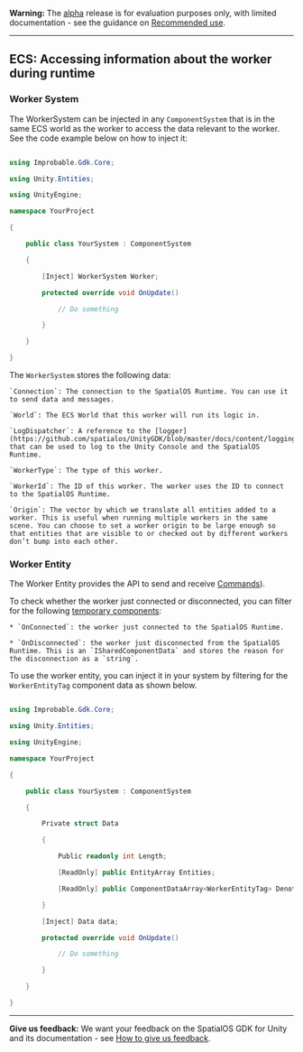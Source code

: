 **Warning:** The [alpha](https://docs.improbable.io/reference/latest/shared/release-policy#maturity-stages) release is for evaluation purposes only, with limited documentation - see the guidance on [Recommended use](../../../README.md#recommended-use).

-----

## ECS: Accessing information about the worker during runtime 

### Worker System

The WorkerSystem can be injected in any `ComponentSystem` that is in the same ECS world as the worker to access the data relevant to the worker. See the code example below on how to inject it:

```csharp

using Improbable.Gdk.Core;

using Unity.Entities;

using UnityEngine;

namespace YourProject

{

    public class YourSystem : ComponentSystem

    {

        [Inject] WorkerSystem Worker;

        protected override void OnUpdate()

            // Do something

        }

    }

}

```

The `WorkerSystem` stores the following data:

    `Connection`: The connection to the SpatialOS Runtime. You can use it to send data and messages.

    `World`: The ECS World that this worker will run its logic in.

    `LogDispatcher`: A reference to the [logger](https://github.com/spatialos/UnityGDK/blob/master/docs/content/logging.md)) that can be used to log to the Unity Console and the SpatialOS Runtime.

    `WorkerType`: The type of this worker.

    `WorkerId`: The ID of this worker. The worker uses the ID to connect to the SpatialOS Runtime.

    `Origin`: The vector by which we translate all entities added to a worker. This is useful when running multiple workers in the same scene. You can choose to set a worker origin to be large enough so that entities that are visible to or checked out by different workers don’t bump into each other.

### Worker Entity

The Worker Entity provides the API to send and receive [Commands](https://github.com/spatialos/UnityGDK/blob/master/docs/content/commands.md)). 

To check whether the worker just connected or disconnected, you can filter for the following [temporary components](https://github.com/spatialos/UnityGDK/blob/master/docs/content/temporary-components.md):

    * `OnConnected`: the worker just connected to the SpatialOS Runtime. 

    * `OnDisconnected`: the worker just disconnected from the SpatialOS Runtime. This is an `ISharedComponentData` and stores the reason for the disconnection as a `string`.

To use the worker entity, you can inject it in your system by filtering for the `WorkerEntityTag` component data as shown below.

```csharp

using Improbable.Gdk.Core;

using Unity.Entities;

using UnityEngine;

namespace YourProject

{

    public class YourSystem : ComponentSystem

    {

        Private struct Data 

        {

            Public readonly int Length;

            [ReadOnly] public EntityArray Entities;

            [ReadOnly] public ComponentDataArray<WorkerEntityTag> DenotesWorkerEntity;

        }

        [Inject] Data data;

        protected override void OnUpdate()

            // Do something

        }

    }

}

```


----

**Give us feedback:** We want your feedback on the SpatialOS GDK for Unity and its documentation  - see [How to give us feedback](../../../README.md#give-us-feedback).